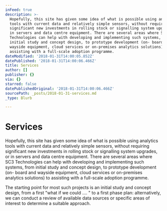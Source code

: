 ```yaml
---
inFeed: true
description: >-
  Hopefully, this site has given some idea of what is possible using analytics
  tools with current data and relatively simple sensors, without requiring
  significant new investments in rolling stock or signalling system upgrades, or
  in servers and data centre equipment. There are several areas where SC3
  Technologies can help with developing and implementing such systems, from
  initial study and concept design, to prototype development (on- board and
  wayside equipment, cloud services or on-premises analytics solutions) to
  assisting with a full-scale adoption programme.
dateModified: '2018-01-31T14:00:05.852Z'
datePublished: '2018-01-31T14:00:06.466Z'
title: Services
author: []
publisher: {}
via: {}
starred: false
datePublishedOriginal: '2018-01-31T14:00:06.466Z'
sourcePath: _posts/2018-01-31-services.md
_type: Blurb

---
```

# Services

Hopefully, this site has given some idea of what is possible using analytics tools with current data and relatively simple sensors, without requiring significant new investments in rolling stock or signalling system upgrades, or in servers and data centre equipment. There are several areas where SC3 Technologies can help with developing and implementing such systems, from initial study and concept design, to prototype development (on- board and wayside equipment, cloud services or on-premises analytics solutions) to assisting with a full-scale adoption programme.

The starting point for most such projects is an initial study and concept design, from a first "what if we could .... " to a first phase plan: alternatively, we can conduct a review of available data sources or specific areas of interest to determine a suitable approach.